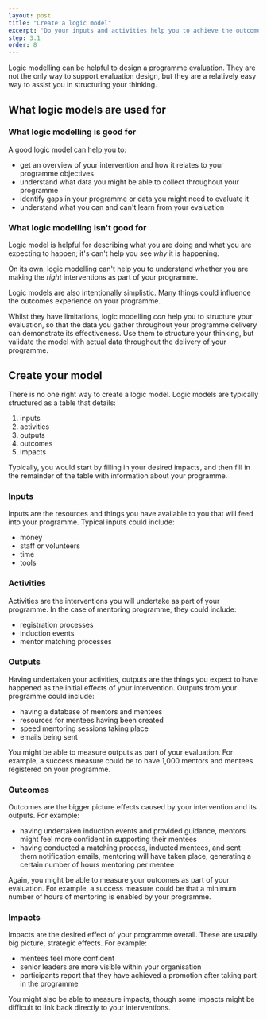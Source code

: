 ```yaml
---
layout: post
title: "Create a logic model"
excerpt: "Do your inputs and activities help you to achieve the outcomes you are looking for?"
step: 3.1
order: 8
---
```


Logic modelling can be helpful to design a programme evaluation. They are not the only way to support evaluation design, but they are a relatively easy way to assist you in structuring your thinking.

## What logic models are used for 

### What logic modelling is good for

A good logic model can help you to:

- get an overview of your intervention and how it relates to your programme objectives
- understand what data you might be able to collect throughout your programme
- identify gaps in your programme or data you might need to evaluate it
- understand what you can and can't learn from your evaluation

### What logic modelling isn't good for

Logic model is helpful for describing what you are doing and what you are expecting to happen; it's can't help you see *why*  it is happening. 

On its own, logic modelling can't help you to understand whether you are making the *right* interventions as part of your programme. 

Logic models are also intentionally simplistic. Many things could influence the outcomes experience on your programme.

Whilst they have limitations, logic modelling *can* help you to structure your evaluation, so that the data you gather throughout your programme delivery can demonstrate its effectiveness. Use them to structure your thinking, but validate the model with actual data throughout the delivery of your programme.

## Create your model

There is no one right way to create a logic model. Logic models are typically structured as a table that details:

1. inputs
2. activities
3. outputs
4. outcomes
5. impacts

Typically, you would start by filling in your desired impacts, and then fill in the remainder of the table with information about your programme.

### Inputs

Inputs are the resources and things you have available to you that will feed into your programme. Typical inputs could include:

- money
- staff or volunteers
- time
- tools

### Activities

Activities are the interventions you will undertake as part of your programme. In the case of mentoring programme, they could include:

- registration processes
- induction events
- mentor matching processes

### Outputs

Having undertaken your activities, outputs are the things you expect to have happened as the initial effects of your intervention. Outputs from your programme could include:

- having a database of mentors and mentees
- resources for mentees having been created
- speed mentoring sessions taking place
- emails being sent

You might be able to measure outputs as part of your evaluation. For example, a success measure could be to have 1,000 mentors and mentees registered on your programme.

### Outcomes

Outcomes are the bigger picture effects caused by your intervention and its outputs. For example:

- having undertaken induction events and provided guidance, mentors might feel more confident in supporting their mentees
- having conducted a matching process, inducted mentees, and sent them notification emails, mentoring will have taken place, generating a certain number of hours mentoring per mentee

Again, you might be able to measure your outcomes as part of your evaluation. For example, a success measure could be that a minimum number of hours of mentoring is enabled by your programme.

### Impacts

Impacts are the desired effect of your programme overall. These are usually big picture, strategic effects. For example:

- mentees feel more confident
- senior leaders are more visible within your organisation
- participants report that they have achieved a promotion after taking part in the programme

You might also be able to measure impacts, though some impacts might be difficult to link back directly to your interventions.